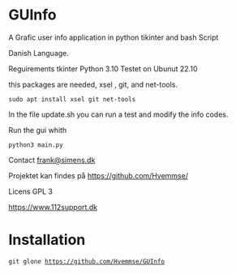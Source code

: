 # GUInfo
A Grafic user info application in python tikinter and bash Script 

Danish Language.

Reguirements tkinter Python 3.10 Testet on Ubunut 22.10

this packages are needed, xsel , git, and net-tools.

<code>sudo apt install xsel git net-tools</code>

In the file update.sh you can run a test and modify the info codes.

Run the gui whith 

<code>python3 main.py</code>

Contact frank@simens.dk

Projektet kan findes på https://github.com/Hvemmse/

Licens GPL 3

https://www.112support.dk

# Installation

<code>git glone https://github.com/Hvemmse/GUInfo</code>
